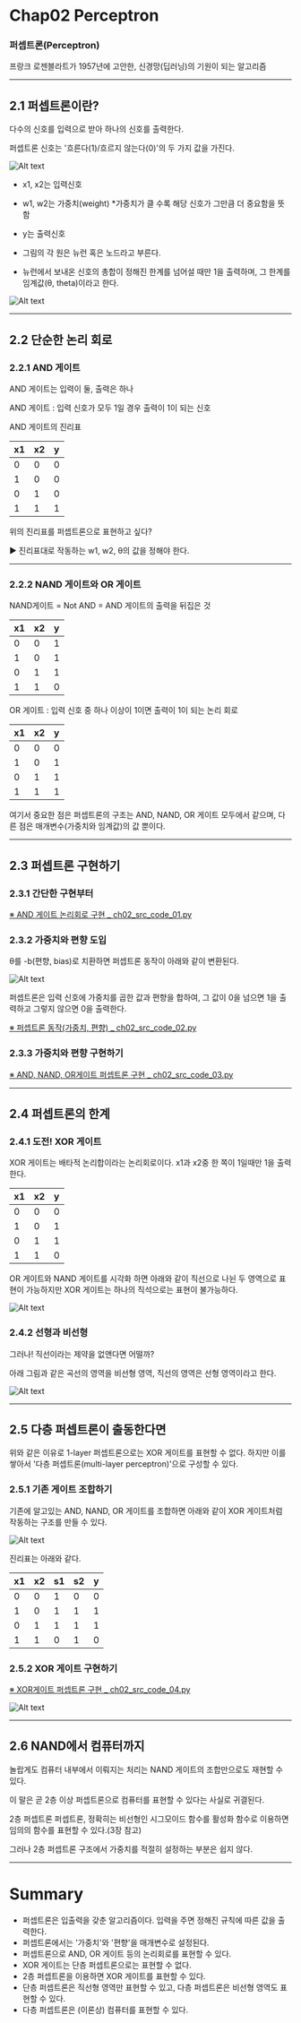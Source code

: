 # Chap02 Perceptron

### 퍼셉트론(Perceptron)

프랑크 로젠블라트가 1957년에 고안한, 신경망(딥러닝)의 기원이 되는 알고리즘
<hr>


## 2.1 퍼셉트론이란?

다수의 신호를 입력으로 받아 하나의 신호를 출력한다.

퍼셉트론 신호는 '흐른다(1)/흐르지 않는다(0)'의 두 가지 값을 가진다.

![Alt text](./imgs/ch02_Figure_1.PNG)

- x1, x2는 입력신호

- w1, w2는 가중치(weight)   *가중치가 클 수록 해당 신호가 그만큼 더 중요함을 뜻함

- y는 출력신호

- 그림의 각 원은 뉴런 혹은 노드라고 부른다.

- 뉴런에서 보내온 신호의 총합이 정해진 한계를 넘어설 때만 1을 출력하며, 그 한계를 임계값(θ, theta)이라고 한다.

![Alt text](./imgs/ch02_Figure_2.PNG)

<hr>

## 2.2 단순한 논리 회로
### 2.2.1 AND 게이트

AND 게이트는 입력이 둘, 출력은 하나

AND 게이트 : 입력 신호가 모두 1일 경우 출력이 1이 되는 신호

AND 게이트의 진리표

|x1|x2|y|
|-|-|-|
|0|0|0|
|1|0|0|
|0|1|0|
|1|1|1|

위의 진리표를 퍼셉트론으로 표현하고 싶다?

▶ 진리표대로 작동하는 w1, w2, θ의 값을 정해야 한다.

<hr>

### 2.2.2 NAND 게이트와 OR 게이트

NAND게이트 = Not AND = AND 게이트의 출력을 뒤집은 것

|x1|x2|y|
|-|-|-|
|0|0|1|
|1|0|1|
|0|1|1|
|1|1|0|

OR 게이트 : 입력 신호 중 하나 이상이 1이면 출력이 1이 되는 논리 회로

|x1|x2|y|
|-|-|-|
|0|0|0|
|1|0|1|
|0|1|1|
|1|1|1|

여기서 중요한 점은 퍼셉트론의 구조는 AND, NAND, OR 게이트 모두에서 같으며, 다른 점은 매개변수(가중치와 임계값)의 값 뿐이다.

<hr>

## 2.3 퍼셉트론 구현하기

### 2.3.1 간단한 구현부터

[※ AND 게이트 논리회로 구현 _ ch02_src_code_01.py](./src/ch02_src_code_01.py)

### 2.3.2 가중치와 편향 도입

θ를 -b(편향, bias)로 치환하면 퍼셉트론 동작이 아래와 같이 변환된다.

![Alt text](./imgs/ch02_Figure_3.PNG)

퍼셉트론은 입력 신호에 가중치를 곱한 값과 편향을 합하여, 그 값이 0을 넘으면 1을 출력하고 그렇지 않으면 0을 출력한다.

[※ 퍼셉트론 동작(가중치, 편향) _ ch02_src_code_02.py](./src/ch02_src_code_02.py)

### 2.3.3 가중치와 편향 구현하기

[※ AND, NAND, OR게이트 퍼셉트론 구현 _ ch02_src_code_03.py](./src/ch02_src_code_03.py)

<hr>

## 2.4 퍼셉트론의 한계

### 2.4.1 도전! XOR 게이트

XOR 게이트는 배타적 논리합이라는 논리회로이다. x1과 x2중 한 쪽이 1일때만 1을 출력한다.

|x1|x2|y|
|-|-|-|
|0|0|0|
|1|0|1|
|0|1|1|
|1|1|0|

OR 게이트와 NAND 게이트를 시각화 하면 아래와 같이 직선으로 나뉜 두 영역으로 표현이 가능하지만 XOR 게이트는 하나의 직석으로는 표현이 불가능하다.

![Alt text](./imgs/ch02_Figure_4.PNG)

### 2.4.2 선형과 비선형
그러나! 직선이라는 제약을 없앤다면 어떨까?

아래 그림과 같은 곡선의 영역을 비선형 영역, 직선의 영역은 선형 영역이라고 한다.

![Alt text](./imgs/ch02_Figure_5.PNG)

<hr>

## 2.5 다층 퍼셉트론이 출동한다면

위와 같은 이유로 1-layer 퍼셉트론으로는 XOR 게이트를 표현할 수 없다. 하지만 이를 쌓아서 '다층 퍼셉트론(multi-layer perceptron)'으로 구성할 수 있다.

### 2.5.1 기존 게이트 조합하기

기존에 알고있는 AND, NAND, OR 게이트를 조합하면 아래와 같이 XOR 게이트처럼 작동하는 구조를 만들 수 있다.

![Alt text](./imgs/ch02_Figure_6.PNG)

진리표는 아래와 같다.

|x1|x2|s1|s2|y|
|-|-|-|-|-|
|0|0|1|0|0|
|1|0|1|1|1|
|0|1|1|1|1|
|1|1|0|1|0|

### 2.5.2 XOR 게이트 구현하기

[※ XOR게이트 퍼셉트론 구현 _ ch02_src_code_04.py](./src/ch02_src_code_04.py)

![Alt text](./imgs/ch02_Figure_7.PNG)

<hr>

## 2.6 NAND에서 컴퓨터까지

놀랍게도 컴퓨터 내부에서 이뤄지는 처리는 NAND 게이트의 조합만으로도 재현할 수 있다.

이 말은 곧 2층 이상 퍼셉트론으로 컴퓨터를 표현할 수 있다는 사실로 귀결된다.

2층 퍼셉트론 퍼셉트론, 정확히는 비선형인 시그모이드 함수를 활성화 함수로 이용하면 임의의 함수를 표현할 수 있다.(3장 참고)

그러나 2층 퍼셉트론 구조에서 가중치를 적절히 설정하는 부분은 쉽지 않다.

<hr>

# Summary

- 퍼셉트론은 입출력을 갖춘 알고리즘이다. 입력을 주면 정해진 규칙에 따른 값을 출력한다.
- 퍼셉트론에서는 '가중치'와 '편향'을 매개변수로 설정된다.
- 퍼셉트론으로 AND, OR 게이트 등의 논리회로를 표현할 수 있다.
- XOR 게이트는 단층 퍼셉트론으로는 표현할 수 없다.
- 2층 퍼셉트론을 이용하면 XOR 게이트를 표현할 수 있다.
- 단층 퍼셉트론은 직선형 영역만 표현할 수 있고, 다층 퍼셉트론은 비선형 영역도 표현할 수 있다.
- 다층 퍼셉트론은 (이론상) 컴퓨터를 표현할 수 있다.